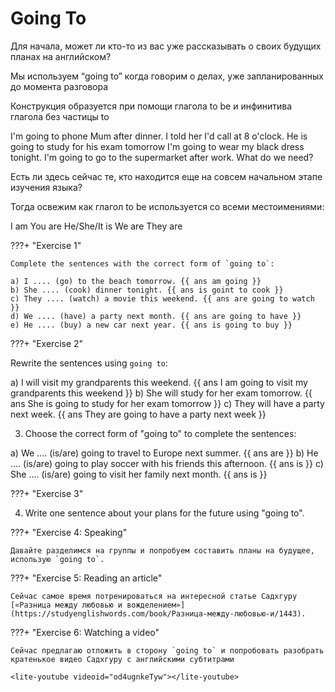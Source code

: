 # Going To

Для начала, может ли кто-то из вас уже рассказывать о своих будущих планах на английском?
 

Мы используем “going to” когда говорим о делах, уже запланированных до момента разговора

Конструкция образуется при помощи глагола to be и инфинитива глагола без частицы to

I'm going to phone Mum after dinner. I told her I'd call at 8 o'clock.
He is going to study for his exam tomorrow
I'm going to wear my black dress tonight. 
I'm going to go to the supermarket after work. What do we need?

Есть ли здесь сейчас те, кто находится еще на совсем начальном этапе изучения языка? 

Тогда освежим как глагол to be используется со всеми местоимениями:

I am
You are
He/She/It is
We are
They are


???+ "Exercise 1"

    Complete the sentences with the correct form of `going to`:

    a) I .... (go) to the beach tomorrow. {{ ans am going }}
    b) She .... (cook) dinner tonight. {{ ans is goint to cook }}
    c) They .... (watch) a movie this weekend. {{ ans are going to watch }}
    d) We .... (have) a party next month. {{ ans are going to have }}
    e) He .... (buy) a new car next year. {{ ans is going to buy }}

???+ "Exercise 2"

Rewrite the sentences using `going to`:

a) I will visit my grandparents this weekend. {{ ans I am going to visit my grandparents this weekend }}
b) She will study for her exam tomorrow. {{ ans She is going to study for her exam tomorrow }}
c) They will have a party next week. {{ ans They are going to have a party next week }}

3. Choose the correct form of "going to" to complete the sentences:

a) We .... (is/are) going to travel to Europe next summer. {{ ans are }}
b) He .... (is/are) going to play soccer with his friends this afternoon. {{ ans is }}
c) She .... (is/are) going to visit her family next month. {{ ans is }}

???+ "Exercise 3"

4. Write one sentence about your plans for the future using "going to".

???+ "Exercise 4: Speaking"

    Давайте разделимся на группы и попробуем составить планы на будущее, использую `going to`.


???+ "Exercise 5: Reading an article"

    Сейчас самое время потренироваться на интересной статье Садхгуру
    [«Разница между любовью и вожделением»](https://studyenglishwords.com/book/Разница-между-любовью-и/1443).

???+ "Exercise 6: Watching a video"

    Сейчас предлагаю отложить в сторону `going to` и попробовать разобрать кратенькое видео Садхгуру с английскими субтитрами

    <lite-youtube videoid="od4ugnkeTyw"></lite-youtube>

